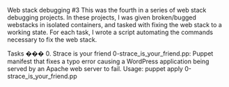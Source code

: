 Web stack debugging #3 This was the fourth in a series of web stack debugging projects. In these projects, I was given broken/bugged webstacks in isolated containers, and tasked with fixing the web stack to a working state. For each task, I wrote a script automating the commands necessary to fix the web stack.

Tasks ��� 0. Strace is your friend 0-strace_is_your_friend.pp: Puppet manifest that fixes a typo error causing a WordPress application being served by an Apache web server to fail. Usage: puppet apply 0-strace_is_your_friend.pp
